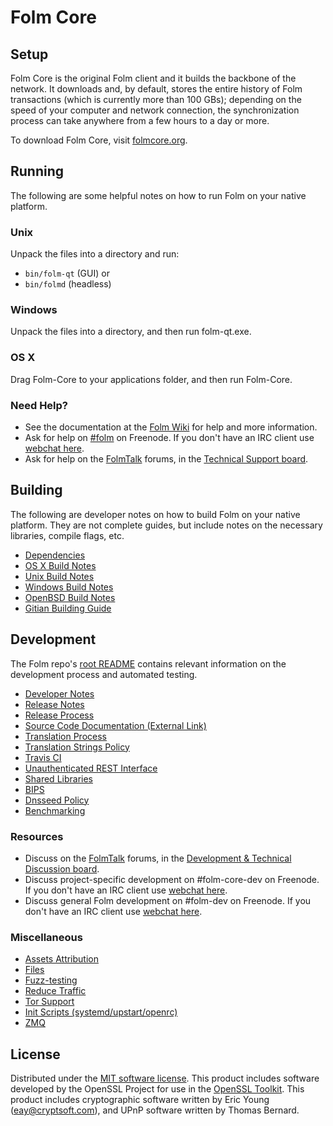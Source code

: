 Folm Core
=============

Setup
---------------------
Folm Core is the original Folm client and it builds the backbone of the network. It downloads and, by default, stores the entire history of Folm transactions (which is currently more than 100 GBs); depending on the speed of your computer and network connection, the synchronization process can take anywhere from a few hours to a day or more.

To download Folm Core, visit [folmcore.org](https://folmcore.org/en/releases/).

Running
---------------------
The following are some helpful notes on how to run Folm on your native platform.

### Unix

Unpack the files into a directory and run:

- `bin/folm-qt` (GUI) or
- `bin/folmd` (headless)

### Windows

Unpack the files into a directory, and then run folm-qt.exe.

### OS X

Drag Folm-Core to your applications folder, and then run Folm-Core.

### Need Help?

* See the documentation at the [Folm Wiki](https://en.folm.it/wiki/Main_Page)
for help and more information.
* Ask for help on [#folm](http://webchat.freenode.net?channels=folm) on Freenode. If you don't have an IRC client use [webchat here](http://webchat.freenode.net?channels=folm).
* Ask for help on the [FolmTalk](https://folmtalk.org/) forums, in the [Technical Support board](https://folmtalk.org/index.php?board=4.0).

Building
---------------------
The following are developer notes on how to build Folm on your native platform. They are not complete guides, but include notes on the necessary libraries, compile flags, etc.

- [Dependencies](dependencies.md)
- [OS X Build Notes](build-osx.md)
- [Unix Build Notes](build-unix.md)
- [Windows Build Notes](build-windows.md)
- [OpenBSD Build Notes](build-openbsd.md)
- [Gitian Building Guide](gitian-building.md)

Development
---------------------
The Folm repo's [root README](/README.md) contains relevant information on the development process and automated testing.

- [Developer Notes](developer-notes.md)
- [Release Notes](release-notes.md)
- [Release Process](release-process.md)
- [Source Code Documentation (External Link)](https://dev.visucore.com/folm/doxygen/)
- [Translation Process](translation_process.md)
- [Translation Strings Policy](translation_strings_policy.md)
- [Travis CI](travis-ci.md)
- [Unauthenticated REST Interface](REST-interface.md)
- [Shared Libraries](shared-libraries.md)
- [BIPS](bips.md)
- [Dnsseed Policy](dnsseed-policy.md)
- [Benchmarking](benchmarking.md)

### Resources
* Discuss on the [FolmTalk](https://folmtalk.org/) forums, in the [Development & Technical Discussion board](https://folmtalk.org/index.php?board=6.0).
* Discuss project-specific development on #folm-core-dev on Freenode. If you don't have an IRC client use [webchat here](http://webchat.freenode.net/?channels=folm-core-dev).
* Discuss general Folm development on #folm-dev on Freenode. If you don't have an IRC client use [webchat here](http://webchat.freenode.net/?channels=folm-dev).

### Miscellaneous
- [Assets Attribution](assets-attribution.md)
- [Files](files.md)
- [Fuzz-testing](fuzzing.md)
- [Reduce Traffic](reduce-traffic.md)
- [Tor Support](tor.md)
- [Init Scripts (systemd/upstart/openrc)](init.md)
- [ZMQ](zmq.md)

License
---------------------
Distributed under the [MIT software license](/COPYING).
This product includes software developed by the OpenSSL Project for use in the [OpenSSL Toolkit](https://www.openssl.org/). This product includes
cryptographic software written by Eric Young ([eay@cryptsoft.com](mailto:eay@cryptsoft.com)), and UPnP software written by Thomas Bernard.
